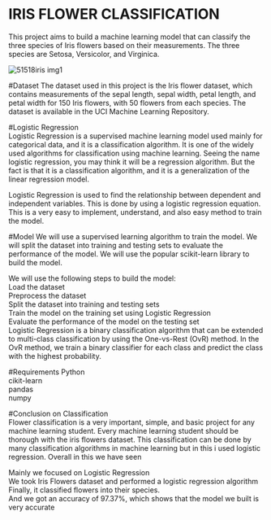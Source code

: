 # IRIS FLOWER CLASSIFICATION
                                                                              
This project aims to build a machine learning model that can classify the three species of Iris flowers based on their measurements. The three species are Setosa, Versicolor, and Virginica.

![51518iris img1](https://user-images.githubusercontent.com/120399980/234676915-7184753a-10de-4922-8300-80f2433fb2a4.png)

#Dataset
The dataset used in this project is the Iris flower dataset, which contains measurements of the sepal length, sepal width, petal length, and petal width for 150 Iris flowers, with 50 flowers from each species. The dataset is available in the UCI Machine Learning Repository.



#Logistic Regression                                      
Logistic Regression is a supervised machine learning model used mainly for categorical data, and it is a classification algorithm. It is one of the widely used algorithms for classification using machine learning. Seeing the name logistic regression, you may think it will be a regression algorithm. But the fact is that it is a classification algorithm, and it is a generalization of the linear regression model.                                   
                              
Logistic Regression is used to find the relationship between dependent and independent variables. This is done by using a logistic regression equation. This is a very easy to implement, understand, and also easy method to train the model.


#Model
We will use a supervised learning algorithm to train the model. We will split the dataset into training and testing sets to evaluate the performance of the model. We will use the popular scikit-learn library to build the model. 

We will use the following steps to build the model:                
Load the dataset                            
Preprocess the dataset                                  
Split the dataset into training and testing sets                            
Train the model on the training set using Logistic Regression                                 
Evaluate the performance of the model on the testing set                            
Logistic Regression is a binary classification algorithm that can be extended to multi-class classification by using the One-vs-Rest (OvR) method. In the OvR method, we train a binary classifier for each class and predict the class with the highest probability.                         

#Requirements
Python       
cikit-learn     
pandas         
numpy           


#Conclusion on Classification                                   
Flower classification is a very important, simple, and basic project for any machine learning student. Every machine learning student should be thorough with the iris flowers dataset. This classification can be done by many classification algorithms in machine learning but in this i used logistic regression. Overall in this  we have seen

Mainly we focused on Logistic Regression              
We took Iris Flowers dataset and performed a logistic regression algorithm                
Finally, it classified flowers into their species.               
And we got an accuracy of 97.37%, which shows that the model we built is very accurate                     
